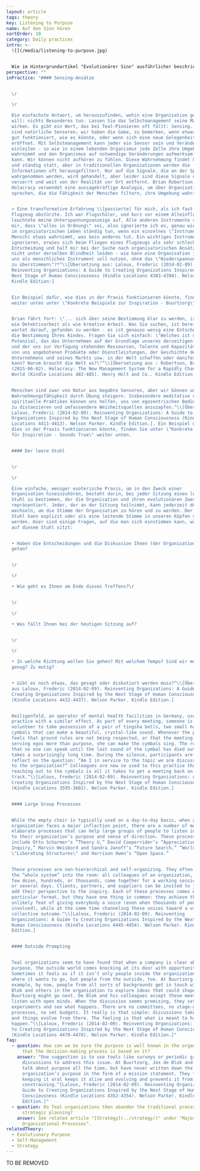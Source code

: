 ```yaml
---
layout: article
tags: theory
key: Listening to Purpose
name: Auf den Sinn hören
sortOrder: 10
category: Daily practices
intro: >-
  ![](/media/listening-to-purpose.jpg)


  Wie im Hintergrundartikel "Evolutionärer Sinn" ausführlicher beschrieben, ist eines der bestimmenden Merkmale von Teal-Organisationen, dass Entscheidungen und Handlungen von dem Wunsch angetrieben werden, den Sinn der Organisation zu erfüllen, einen Sinn, der sich im Laufe der Zeit entwickelt und der sich von der Gewinnmaximierung oder dem Schlagen der Konkurrenz unterscheidet. Wenn wir davon ausgehen, dass eine Organisation ihre eigene Energie und ihre eigene Richtung hat und dass die Rolle ihrer Mitglieder darin besteht, sich an dieser Richtung auszurichten, anstatt sie zu diktieren, stellt sich die Frage: "Wie finden wir heraus, wohin sie gehen will?" Ein wichtiger organisatorischer Prozess in Teal-Organisationen ist daher das, was oft als "Listening to Purpose" bezeichnet wird.
perspective: ""
inPractice: "#### Sensing-Ansätze


  \r

  \r

  Die einfachste Antwort, um herauszufinden, wohin eine Organisation gehen
  will: nichts Besonderes tun. Lassen Sie das Selbstmanagement seine Magie
  wirken. Es gibt ein Wort, das bei Teal-Pionieren oft fällt: Sensing. Wir alle
  sind natürliche Sensoren; wir haben die Gabe, zu bemerken, wenn etwas nicht so
  gut funktioniert, wie es könnte, oder wenn sich eine neue Gelegenheit
  eröffnet. Mit Selbstmanagement kann jeder ein Sensor sein und Veränderungen
  einleiten - so wie in einem lebenden Organismus jede Zelle ihre Umgebung
  wahrnimmt und den Organismus auf notwendige Veränderungen aufmerksam machen
  kann. Wir können nicht aufhören zu fühlen. Diese Wahrnehmung findet überall
  und ständig statt, aber in traditionellen Organisationen werden die
  Informationen oft herausgefiltert. Nur auf die Signale, die an der Spitze
  wahrgenommen werden, wird gehandelt, aber leider sind diese Signale oft
  verzerrt und weit von der Realität vor Ort entfernt. Brian Robertson von
  Holacracy verwendet eine aussagekräftige Analogie, um über Organisationen zu
  sprechen, die die Fähigkeit der Menschen filtern, ihre Umgebung wahrzunehmen:


  > Eine transformative Erfahrung \\[passierte] für mich, als ich fast ein
  Flugzeug abstürzte. Ich war Flugschüler, und kurz vor einem Alleinflug
  leuchtete meine Unterspannungsanzeige auf. Alle anderen Instrumente sagten
  mir, dass \"alles in Ordnung\" sei, also ignorierte ich es, genau wie wir es
  im organisatorischen Leben ständig tun, wenn ein einzelnes \"Instrument\" (ein
  Mensch) etwas wahrnimmt, was kein anderes tut. Ein wichtiges Instrument zu
  ignorieren, erwies sich beim Fliegen eines Flugzeugs als sehr schlechte
  Entscheidung und half mir bei der Suche nach organisatorischen Ansätzen, die
  nicht unter derselben Blindheit leiden - wie kann eine Organisation jeden von
  uns als menschliches Instrument voll nutzen, ohne das \"Niederspannungslicht
  zu überstimmen\"?*^\\[Übersetzung aus: Laloux, Frederic (2014-02-09)
  Reinventing Organizations: A Guide to Creating Organizations Inspired by the
  Next Stage of Human Consciousness (Kindle Locations 4383-4394). Nelson Parker.
  Kindle Edition:]


  Ein Beispiel dafür, wie dies in der Praxis funktionieren könnte, finden Sie
  weiter unten unter \"Konkrete Beispiele zur Inspiration - Buurtzorg\".


  Brian fährt fort: \"... sich über seine Bestimmung klar zu werden, ist eher
  wie Detektivarbeit als wie kreative Arbeit. Was Sie suchen, ist bereits da und
  wartet darauf, gefunden zu werden - es ist genauso wenig eine Entscheidung wie
  die Bestimmung Ihres Kindes. Fragen Sie sich einfach: \"Welches ist das größte
  Potenzial, das das Unternehmen auf der Grundlage unseres derzeitigen Kontextes
  und der uns zur Verfügung stehenden Ressourcen, Talente und Kapazitäten, der
  von uns angebotenen Produkte oder Dienstleistungen, der Geschichte des
  Unternehmens und seines Markts usw. in der Welt schaffen oder manifestieren
  kann? Warum braucht die Welt es?\"^\\[Übersetzung aus : Robertson, Brian J.
  (2015-06-02). Holacracy: The New Management System for a Rapidly Changing
  World (Kindle Locations 482-485). Henry Holt and Co.. Kindle Edition.]


  Menschen sind zwar von Natur aus begabte Sensoren, aber wir können unsere
  Wahrnehmungsfähigkeit durch Übung steigern. Insbesondere meditative oder
  spirituelle Praktiken können uns helfen, uns von egozentrischen Bedürfnissen
  zu distanzieren und umfassendere Weisheitsquellen anzuzapfen.^\\[Übersetzt aus
  Laloux, Frederic (2014-02-09). Reinventing Organizations: A Guide to Creating
  Organizations Inspired by the Next Stage of Human Consciousness (Kindle
  Locations 4411-4413). Nelson Parker. Kindle Edition.]. Ein Beispiel dafür, wie
  dies in der Praxis funktionieren könnte, finden Sie unter \"Konkrete Beispiele
  für Inspiration - Sounds True\" weiter unten.


  #### Der leere Stuhl


  \r

  \r

  Eine einfache, weniger esoterische Praxis, um in den Zweck einer
  Organisation hineinzuhören, besteht darin, bei jeder Sitzung einen leeren
  Stuhl zu bestimmen, der die Organisation und ihren evolutionären Zweck
  repräsentiert. Jeder, der an der Sitzung teilnimmt, kann jederzeit den Platz
  wechseln, um die Stimme der Organisation zu hören und zu werden. Der leere
  Stuhl kann explizit oder als eine leitende Stimme in unseren Köpfen verwendet
  werden. Hier sind einige Fragen, auf die man sich einstimmen kann, während man
  auf diesem Stuhl sitzt:


  • Haben die Entscheidungen und die Diskussion Ihnen (der Organisation) gut
  getan?


  \r

  \r

  • Wie geht es Ihnen am Ende dieses Treffens?\r


  \r

  \r

  • Was fällt Ihnen bei der heutigen Sitzung auf?


  \r

  \r

  • In welche Richtung wollen Sie gehen? Mit welchem Tempo? Sind wir mutig
  genug? Zu mutig?


  • Gibt es noch etwas, das gesagt oder diskutiert werden muss?^\\[Übersetzt
  aus Laloux, Frederic (2014-02-09). Reinventing Organizations: A Guide to
  Creating Organizations Inspired by the Next Stage of Human Consciousness
  (Kindle Locations 4432-4437). Nelson Parker. Kindle Edition.]


  Heiligenfeld, an operator of mental health facilities in Germany, uses a
  practice with a similar effect. As part of every meeting, someone is asked to
  volunteer to take possession of a pair of tingsha bells, two small hand
  cymbals that can make a beautiful, crystal-like sound. Whenever the person
  feels that ground rules are not being respected, or that the meeting is
  serving egos more than purpose, she can make the cymbals sing. The rule is
  that no one can speak until the last sound of the cymbal has died out— which
  takes a surprisingly long time. During the silence, participants are to
  reflect on the question: “Am I in service to the topic we are discussing and
  to the organization?” Colleagues are now so used to this practice that simply
  reaching out to the cymbals is all it takes to get a meeting back on
  track.^\\[Laloux, Frederic (2014-02-09). Reinventing Organizations: A Guide to
  Creating Organizations Inspired by the Next Stage of Human Consciousness
  (Kindle Locations 3595-3602). Nelson Parker. Kindle Edition.]


  #### Large Group Processes


  While the empty chair is typically used on a day-to-day basis, when an
  organization faces a major inflection point, there are a number of more
  elaborate processes that can help large groups of people to listen in jointly
  to their organization’s purpose and sense of direction. These processes
  include Otto Scharmer’s “Theory U,” David Cooperrider’s “Appreciative
  Inquiry,” Marvin Weisbord and Sandra Janoff’s “Future Search,” “World Café,”
  \"Liberating Structures\" and Harrison Owen’s “Open Space.”


  These processes are non-hierarchical and self-organizing. They often bring
  the “whole system” into the room: all colleagues of an organization, whether a
  few dozen, hundreds, or thousands, come together for a working session of one
  or several days. Clients, partners, and suppliers can be invited to join, to
  add their perspective to the inquiry. Each of these processes comes with its
  particular format, but they have one thing in common: they achieve the
  unlikely feat of giving everybody a voice (even when thousands of people are
  involved), while at the same time channeling these voices toward a valuable
  collective outcome.^\\[Laloux, Frederic (2014-02-09). Reinventing
  Organizations: A Guide to Creating Organizations Inspired by the Next Stage of
  Human Consciousness (Kindle Locations 4445-4454). Nelson Parker. Kindle
  Edition.]


  #### Outside Prompting


  Teal organizations seem to have found that when a company is clear about its
  purpose, the outside world comes knocking at its door with opportunities.
  Sometimes it feels as if it isn’t only people inside the organization sensing
  where it wants to go, but people from the outside, too. At Buurtzorg for
  example, by now, people from all sorts of backgrounds get in touch with Jos de
  Blok and others in the organization to explore ideas that could shape where
  Buurtzorg might go next. De Blok and his colleagues accept these meetings and
  listen with open minds. When the discussion seems promising, they set up
  experiments and see what happens. There are no committees, no stage-gate
  processes, no set budgets. It really is that simple: discussions take place
  and things evolve from there. The feeling is that what is meant to happen will
  happen.^\\[Laloux, Frederic (2014-02-09). Reinventing Organizations: A Guide
  to Creating Organizations Inspired by the Next Stage of Human Consciousness
  (Kindle Locations 4470-4478). Nelson Parker. Kindle Edition.]"
faq:
  - question: How can we be sure the purpose is well known in the organization and
      that the decision-making process is based on it?
    answer: "One suggestion is to use tools like surveys or periodic group
      discussions to address this issue. At Buurtzorg, Jos de Blok and others
      talk about purpose all the time, but have never written down the
      organization’s purpose in the form of a mission statement. They find that
      keeping it oral keeps it alive and evolving and prevents it from becoming
      constraining.^[Laloux, Frederic (2014-02-09). Reinventing Organizations: A
      Guide to Creating Organizations Inspired by the Next Stage of Human
      Consciousness (Kindle Locations 4352-4354). Nelson Parker. Kindle
      Edition.]"
  - question: Do Teal organizations then abandon the traditional process of
      strategic planning?
    answer: See related article "[Strategy](../strategy/)" under "Major
      Organizational Processes".
relatedTheory:
  - Evolutionary Purpose
  - Self-Management
  - Strategy
---
```

TO BE REMOVED